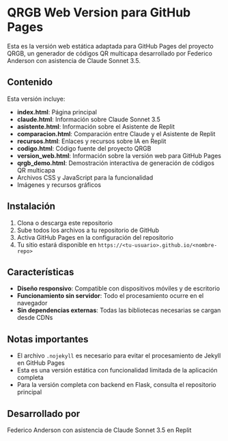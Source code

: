 # QRGB Web Version para GitHub Pages

Esta es la versión web estática adaptada para GitHub Pages del proyecto QRGB, un generador de códigos QR multicapa desarrollado por Federico Anderson con asistencia de Claude Sonnet 3.5.

## Contenido

Esta versión incluye:

- **index.html**: Página principal
- **claude.html**: Información sobre Claude Sonnet 3.5
- **asistente.html**: Información sobre el Asistente de Replit
- **comparacion.html**: Comparación entre Claude y el Asistente de Replit
- **recursos.html**: Enlaces y recursos sobre IA en Replit
- **codigo.html**: Código fuente del proyecto QRGB
- **version_web.html**: Información sobre la versión web para GitHub Pages
- **qrgb_demo.html**: Demostración interactiva de generación de códigos QR multicapa
- Archivos CSS y JavaScript para la funcionalidad
- Imágenes y recursos gráficos

## Instalación

1. Clona o descarga este repositorio
2. Sube todos los archivos a tu repositorio de GitHub
3. Activa GitHub Pages en la configuración del repositorio
4. Tu sitio estará disponible en `https://<tu-usuario>.github.io/<nombre-repo>`

## Características

- **Diseño responsivo**: Compatible con dispositivos móviles y de escritorio
- **Funcionamiento sin servidor**: Todo el procesamiento ocurre en el navegador
- **Sin dependencias externas**: Todas las bibliotecas necesarias se cargan desde CDNs

## Notas importantes

- El archivo `.nojekyll` es necesario para evitar el procesamiento de Jekyll en GitHub Pages
- Esta es una versión estática con funcionalidad limitada de la aplicación completa
- Para la versión completa con backend en Flask, consulta el repositorio principal

## Desarrollado por

Federico Anderson con asistencia de Claude Sonnet 3.5 en Replit